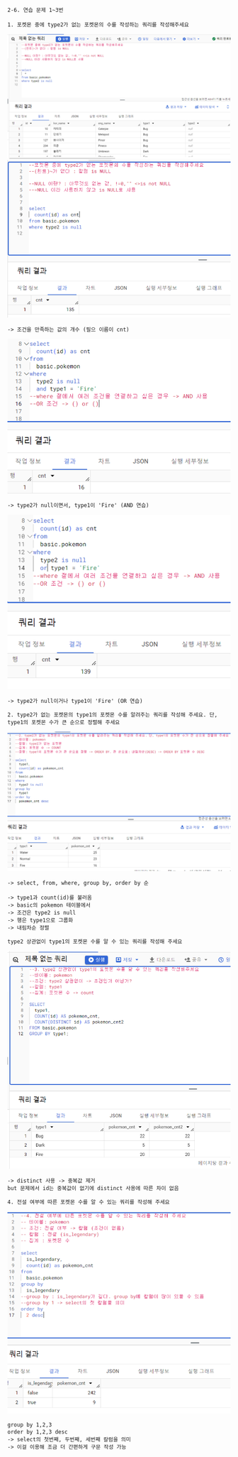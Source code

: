 ```
2-6. 연습 문제 1~3번

1. 포켓몬 중에 type2가 없는 포켓몬의 수를 작성하는 쿼리를 작성해주세요
```
![설명 텍스트](./img/09301346.png)
![설명 텍스트](./img/09301349.png)
```
-> 조건을 만족하는 값의 개수 (필으 이름이 cnt)
```
![설명 텍스트](./img/09301353.png)
```
-> type2가 null이면서, type1이 'Fire' (AND 연습)
```
![설명 텍스트](./img/09301359.png)
```
-> type2가 null이거나 type1이 'Fire' (OR 연습)
```
```
2. type2가 없는 포켓몬의 type1의 포켓몬 수를 알려주는 쿼리를 작성해 주세요. 단, type1의 포켓몬 수가 큰 순으로 정렬해 주세요
```
![설명 텍스트](./img/09301407.png)
```
-> select, from, where, group by, order by 순

-> type1과 count(id)를 불러옴
-> basic의 pokemon 테이블에서
-> 조건은 type2 is null
-> 행은 type1으로 그룹화
-> 내림차순 정렬
```
```
type2 상관없이 type1의 포켓몬 수를 알 수 있는 쿼리를 작성해 주세요
```
![설명 텍스트](./img/09301420.png)
```
-> distinct 사용 -> 중복값 제거
but 문제에서 id는 중복값이 없기에 distinct 사용에 따른 차이 없음
```
```
4. 전설 여부에 따른 포켓몬 수를 알 수 있는 쿼리를 작성해 주세요
```
![설명 텍스트](./img/09301430.png)
```
group by 1,2,3
order by 1,2,3 desc
-> select의 첫번째, 두번째, 세번째 칼럼을 의미
-> 이걸 이용해 조금 더 간편하게 구문 작성 가능
```
